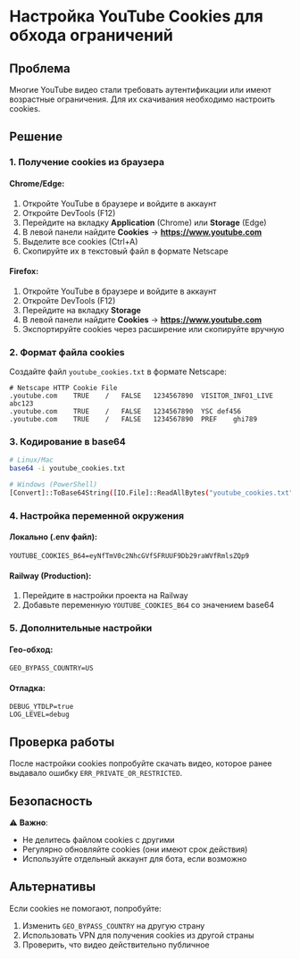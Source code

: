 # Настройка YouTube Cookies для обхода ограничений

## Проблема
Многие YouTube видео стали требовать аутентификации или имеют возрастные ограничения. Для их скачивания необходимо настроить cookies.

## Решение

### 1. Получение cookies из браузера

#### Chrome/Edge:
1. Откройте YouTube в браузере и войдите в аккаунт
2. Откройте DevTools (F12)
3. Перейдите на вкладку **Application** (Chrome) или **Storage** (Edge)
4. В левой панели найдите **Cookies** → **https://www.youtube.com**
5. Выделите все cookies (Ctrl+A)
6. Скопируйте их в текстовый файл в формате Netscape

#### Firefox:
1. Откройте YouTube в браузере и войдите в аккаунт
2. Откройте DevTools (F12)
3. Перейдите на вкладку **Storage**
4. В левой панели найдите **Cookies** → **https://www.youtube.com**
5. Экспортируйте cookies через расширение или скопируйте вручную

### 2. Формат файла cookies

Создайте файл `youtube_cookies.txt` в формате Netscape:

```
# Netscape HTTP Cookie File
.youtube.com	TRUE	/	FALSE	1234567890	VISITOR_INFO1_LIVE	abc123
.youtube.com	TRUE	/	FALSE	1234567890	YSC	def456
.youtube.com	TRUE	/	FALSE	1234567890	PREF	ghi789
```

### 3. Кодирование в base64

```bash
# Linux/Mac
base64 -i youtube_cookies.txt

# Windows (PowerShell)
[Convert]::ToBase64String([IO.File]::ReadAllBytes("youtube_cookies.txt"))
```

### 4. Настройка переменной окружения

#### Локально (.env файл):
```env
YOUTUBE_COOKIES_B64=eyNfTmV0c2NhcGVfSFRUUF9Db29raWVfRmlsZQp9
```

#### Railway (Production):
1. Перейдите в настройки проекта на Railway
2. Добавьте переменную `YOUTUBE_COOKIES_B64` со значением base64

### 5. Дополнительные настройки

#### Гео-обход:
```env
GEO_BYPASS_COUNTRY=US
```

#### Отладка:
```env
DEBUG_YTDLP=true
LOG_LEVEL=debug
```

## Проверка работы

После настройки cookies попробуйте скачать видео, которое ранее выдавало ошибку `ERR_PRIVATE_OR_RESTRICTED`.

## Безопасность

⚠️ **Важно**: 
- Не делитесь файлом cookies с другими
- Регулярно обновляйте cookies (они имеют срок действия)
- Используйте отдельный аккаунт для бота, если возможно

## Альтернативы

Если cookies не помогают, попробуйте:
1. Изменить `GEO_BYPASS_COUNTRY` на другую страну
2. Использовать VPN для получения cookies из другой страны
3. Проверить, что видео действительно публичное
